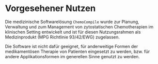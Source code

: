 # Vorgesehener Nutzen

Die medizinische Softwarelösung `ChemoCompile` wurde zur Planung, Verwaltung und zum Management von zytostatischen Chemotherapien im klinischen Setting entwickelt und ist für diesen Nutzungsrahmen als Medizinprodukt (MPG Richtlinie 93/42/EWG) zugelassen.

Die Software ist nicht dafür geeignet, für anderweitige Formen der medikamentösen Therapie von Patienten eingesetzt zu werden, bzw. für andere Applikationsformen im generellen Sinne genutzt zu werden.
